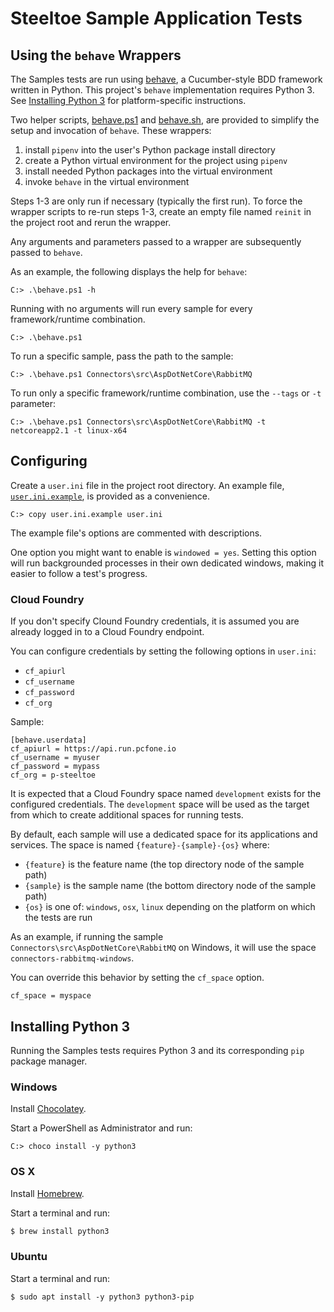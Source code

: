 # Steeltoe Sample Application Tests

## Using the `behave` Wrappers

The Samples tests are run using [behave][behave_url], a Cucumber-style BDD framework written in Python.
This project's `behave` implementation requires Python 3.  See [Installing Python 3](#installing-python-3) for platform-specific instructions.

Two helper scripts, [behave.ps1](behave.ps1) and [behave.sh](behave.sh), are provided to simplify the setup and invocation of `behave`.
These wrappers:
1. install `pipenv` into the user's Python package install directory
1. create a Python virtual environment for the project using `pipenv`
1. install needed Python packages into the virtual environment
1. invoke `behave` in the virtual environment

Steps 1-3 are only run if necessary (typically the first run).  To force the wrapper scripts to re-run steps 1-3, create an empty file named `reinit` in the project root and rerun the wrapper.

Any arguments and parameters passed to a wrapper are subsequently passed to `behave`.

As an example, the following displays the help for `behave`:

```dos
C:> .\behave.ps1 -h
```

Running with no arguments will run every sample for every framework/runtime combination.

```dos
C:> .\behave.ps1
```

To run a specific sample, pass the path to the sample:

```dos
C:> .\behave.ps1 Connectors\src\AspDotNetCore\RabbitMQ
```

To run only a specific framework/runtime combination, use the `--tags` or `-t` parameter:

```dos
C:> .\behave.ps1 Connectors\src\AspDotNetCore\RabbitMQ -t netcoreapp2.1 -t linux-x64
```

## Configuring

Create a `user.ini` file in the project root directory.
An example file, [`user.ini.example`](user.ini.example), is provided as a convenience.

```dos
C:> copy user.ini.example user.ini
```

The example file's options are commented with descriptions.

One option you might want to enable is `windowed = yes`.
Setting this option will run backgrounded processes in their own dedicated windows, making it easier to follow a test's progress.

### Cloud Foundry

If you don't specify Clound Foundry credentials, it is assumed you are already logged in to a Cloud Foundry endpoint.

You can configure credentials by setting the following options in `user.ini`:

* `cf_apiurl`
* `cf_username`
* `cf_password`
* `cf_org`

Sample:

```
[behave.userdata]
cf_apiurl = https://api.run.pcfone.io
cf_username = myuser
cf_password = mypass
cf_org = p-steeltoe
```

It is expected that a Cloud Foundry space named `development` exists for the configured credentials.
The `development` space will be used as the target from which to create additional spaces for running tests.

By default, each sample will use a dedicated space for its applications and services.
The space is named `{feature}-{sample}-{os}` where:
* `{feature}` is the feature name (the top directory node of the sample path)
* `{sample}` is the sample name (the bottom directory node of the sample path)
* `{os}` is one of: `windows`, `osx`, `linux` depending on the platform on which the tests are run

As an example, if running the sample `Connectors\src\AspDotNetCore\RabbitMQ` on Windows, it will use the space `connectors-rabbitmq-windows`.

You can override this behavior by setting the `cf_space` option.
```
cf_space = myspace
```

## Installing Python 3

Running the Samples tests requires Python 3 and its corresponding `pip` package manager.

### Windows

Install [Chocolatey][choco_url].

Start a PowerShell as Administrator and run:
```dos
C:> choco install -y python3
```

### OS X

Install [Homebrew][brew_url].

Start a terminal and run:
```sh
$ brew install python3
```

### Ubuntu

Start a terminal and run:
```
$ sudo apt install -y python3 python3-pip
```

[choco_url]: https://chocolatey.org/
[brew_url]: https://brew.sh/
[behave_url]: https://github.com/behave/behave
